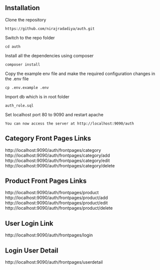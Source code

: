 ## Installation

Clone the repository

    https://github.com/nirajradadiya/auth.git


Switch to the repo folder

    cd auth

Install all the dependencies using composer

    composer install

Copy the example env file and make the required configuration changes in the .env file

    cp .env.example .env

Import db which is in root folder

    auth_role.sql

Set localhost port 80 to 9090 and restart apache

    You can now access the server at http://localhost:9090/auth 


## Category Front Pages Links

http://localhost:9090/auth/frontpages/category
http://localhost:9090/auth/frontpages/category/add
http://localhost:9090/auth/frontpages/category/edit
http://localhost:9090/auth/frontpages/category/delete


## Product Front Pages Links

http://localhost:9090/auth/frontpages/product
http://localhost:9090/auth/frontpages/product/add
http://localhost:9090/auth/frontpages/product/edit
http://localhost:9090/auth/frontpages/product/delete


## User Login Link

http://localhost:9090/auth/frontpages/login


## Login User Detail

http://localhost:9090/auth/frontpages/userdetail